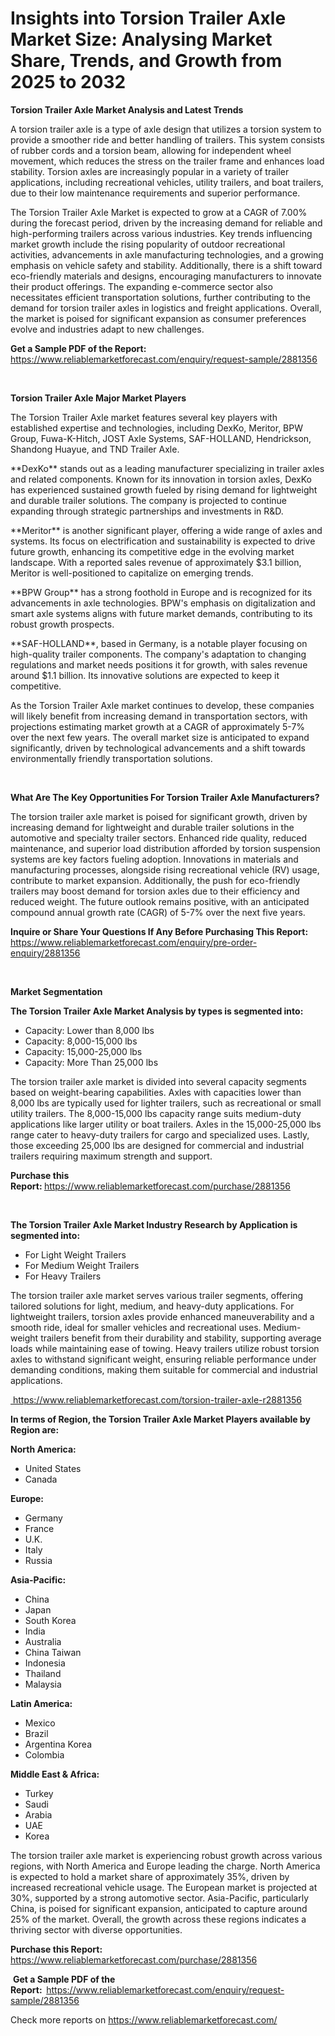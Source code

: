 <p><h1>Insights into Torsion Trailer Axle Market Size: Analysing Market Share, Trends, and Growth from 2025 to 2032</h1></p><p><strong>Torsion Trailer Axle Market Analysis and Latest Trends</strong></p>
<p><p>A torsion trailer axle is a type of axle design that utilizes a torsion system to provide a smoother ride and better handling of trailers. This system consists of rubber cords and a torsion beam, allowing for independent wheel movement, which reduces the stress on the trailer frame and enhances load stability. Torsion axles are increasingly popular in a variety of trailer applications, including recreational vehicles, utility trailers, and boat trailers, due to their low maintenance requirements and superior performance.</p><p>The Torsion Trailer Axle Market is expected to grow at a CAGR of 7.00% during the forecast period, driven by the increasing demand for reliable and high-performing trailers across various industries. Key trends influencing market growth include the rising popularity of outdoor recreational activities, advancements in axle manufacturing technologies, and a growing emphasis on vehicle safety and stability. Additionally, there is a shift toward eco-friendly materials and designs, encouraging manufacturers to innovate their product offerings. The expanding e-commerce sector also necessitates efficient transportation solutions, further contributing to the demand for torsion trailer axles in logistics and freight applications. Overall, the market is poised for significant expansion as consumer preferences evolve and industries adapt to new challenges.</p></p>
<p><strong>Get a Sample PDF of the Report:&nbsp;</strong> <a href="https://www.reliablemarketforecast.com/enquiry/request-sample/2881356?utm_campaign=3171&utm_medium=2&utm_source=Github&utm_content=ia&utm_term=12032025&utm_id=torsion-trailer-axle">https://www.reliablemarketforecast.com/enquiry/request-sample/2881356</a></p>
<p>&nbsp;</p>
<p><strong>Torsion Trailer Axle Major Market Players</strong></p>
<p><p>The Torsion Trailer Axle market features several key players with established expertise and technologies, including DexKo, Meritor, BPW Group, Fuwa-K-Hitch, JOST Axle Systems, SAF-HOLLAND, Hendrickson, Shandong Huayue, and TND Trailer Axle.</p><p>**DexKo** stands out as a leading manufacturer specializing in trailer axles and related components. Known for its innovation in torsion axles, DexKo has experienced sustained growth fueled by rising demand for lightweight and durable trailer solutions. The company is projected to continue expanding through strategic partnerships and investments in R&D.</p><p>**Meritor** is another significant player, offering a wide range of axles and systems. Its focus on electrification and sustainability is expected to drive future growth, enhancing its competitive edge in the evolving market landscape. With a reported sales revenue of approximately $3.1 billion, Meritor is well-positioned to capitalize on emerging trends.</p><p>**BPW Group** has a strong foothold in Europe and is recognized for its advancements in axle technologies. BPW's emphasis on digitalization and smart axle systems aligns with future market demands, contributing to its robust growth prospects.</p><p>**SAF-HOLLAND**, based in Germany, is a notable player focusing on high-quality trailer components. The company's adaptation to changing regulations and market needs positions it for growth, with sales revenue around $1.1 billion. Its innovative solutions are expected to keep it competitive.</p><p>As the Torsion Trailer Axle market continues to develop, these companies will likely benefit from increasing demand in transportation sectors, with projections estimating market growth at a CAGR of approximately 5-7% over the next few years. The overall market size is anticipated to expand significantly, driven by technological advancements and a shift towards environmentally friendly transportation solutions.</p></p>
<p>&nbsp;</p>
<p><strong>What Are The Key Opportunities For Torsion Trailer Axle Manufacturers?</strong></p>
<p><p>The torsion trailer axle market is poised for significant growth, driven by increasing demand for lightweight and durable trailer solutions in the automotive and specialty trailer sectors. Enhanced ride quality, reduced maintenance, and superior load distribution afforded by torsion suspension systems are key factors fueling adoption. Innovations in materials and manufacturing processes, alongside rising recreational vehicle (RV) usage, contribute to market expansion. Additionally, the push for eco-friendly trailers may boost demand for torsion axles due to their efficiency and reduced weight. The future outlook remains positive, with an anticipated compound annual growth rate (CAGR) of 5-7% over the next five years.</p></p>
<p><strong>Inquire or Share Your Questions If Any Before Purchasing This Report:</strong> <a href="https://www.reliablemarketforecast.com/enquiry/pre-order-enquiry/2881356?utm_campaign=3171&utm_medium=2&utm_source=Github&utm_content=ia&utm_term=12032025&utm_id=torsion-trailer-axle">https://www.reliablemarketforecast.com/enquiry/pre-order-enquiry/2881356</a></p>
<p>&nbsp;</p>
<p><strong>Market Segmentation</strong></p>
<p><strong>The Torsion Trailer Axle Market Analysis by types is segmented into:</strong></p>
<p><ul><li>Capacity: Lower than 8,000 lbs</li><li>Capacity: 8,000-15,000 lbs</li><li>Capacity: 15,000-25,000 lbs</li><li>Capacity: More Than 25,000 lbs</li></ul></p>
<p><p>The torsion trailer axle market is divided into several capacity segments based on weight-bearing capabilities. Axles with capacities lower than 8,000 lbs are typically used for lighter trailers, such as recreational or small utility trailers. The 8,000-15,000 lbs capacity range suits medium-duty applications like larger utility or boat trailers. Axles in the 15,000-25,000 lbs range cater to heavy-duty trailers for cargo and specialized uses. Lastly, those exceeding 25,000 lbs are designed for commercial and industrial trailers requiring maximum strength and support.</p></p>
<p><strong>Purchase this Report:&nbsp;</strong><a href="https://www.reliablemarketforecast.com/purchase/2881356?utm_campaign=3171&utm_medium=2&utm_source=Github&utm_content=ia&utm_term=12032025&utm_id=torsion-trailer-axle">https://www.reliablemarketforecast.com/purchase/2881356</a></p>
<p>&nbsp;</p>
<p><strong>The Torsion Trailer Axle Market Industry Research by Application is segmented into:</strong></p>
<p><ul><li>For Light Weight Trailers</li><li>For Medium Weight Trailers</li><li>For Heavy Trailers</li></ul></p>
<p><p>The torsion trailer axle market serves various trailer segments, offering tailored solutions for light, medium, and heavy-duty applications. For lightweight trailers, torsion axles provide enhanced maneuverability and a smooth ride, ideal for smaller vehicles and recreational uses. Medium-weight trailers benefit from their durability and stability, supporting average loads while maintaining ease of towing. Heavy trailers utilize robust torsion axles to withstand significant weight, ensuring reliable performance under demanding conditions, making them suitable for commercial and industrial applications.</p></p>
<p><a href="https://www.reliablemarketforecast.com/torsion-trailer-axle-r2881356?utm_campaign=3171&utm_medium=2&utm_source=Github&utm_content=ia&utm_term=12032025&utm_id=torsion-trailer-axle">&nbsp;https://www.reliablemarketforecast.com/torsion-trailer-axle-r2881356</a></p>
<p><strong>In terms of Region, the Torsion Trailer Axle Market Players available by Region are:</strong></p>
<p>
    <p> <strong> North America: </strong>
        <ul>
            <li>United States</li>
            <li>Canada</li>
        </ul>
        </p> 
    <p> <strong> Europe: </strong>
        <ul>
            <li>Germany</li>
            <li>France</li>
            <li>U.K.</li>
            <li>Italy</li>
            <li>Russia</li>
        </ul>
        </p> 
    <p> <strong> Asia-Pacific: </strong>
        <ul>
            <li>China</li>
            <li>Japan</li>
            <li>South Korea</li>
            <li>India</li>
            <li>Australia</li>
            <li>China Taiwan</li>
            <li>Indonesia</li>
            <li>Thailand</li>
            <li>Malaysia</li>
        </ul>
        </p> 
    <p> <strong> Latin America: </strong>
        <ul>
            <li>Mexico</li>
            <li>Brazil</li>
            <li>Argentina Korea</li>
            <li>Colombia</li>
        </ul>
        </p> 
    <p> <strong> Middle East & Africa: </strong>
        <ul>
            <li>Turkey</li>
            <li>Saudi</li>
            <li>Arabia</li>
            <li>UAE</li>
            <li>Korea</li>
        </ul>
    </p>
    </p>
<p><p>The torsion trailer axle market is experiencing robust growth across various regions, with North America and Europe leading the charge. North America is expected to hold a market share of approximately 35%, driven by increased recreational vehicle usage. The European market is projected at 30%, supported by a strong automotive sector. Asia-Pacific, particularly China, is poised for significant expansion, anticipated to capture around 25% of the market. Overall, the growth across these regions indicates a thriving sector with diverse opportunities.</p></p>
<p><strong>Purchase this Report: </strong><a href="https://www.reliablemarketforecast.com/purchase/2881356?utm_campaign=3171&utm_medium=2&utm_source=Github&utm_content=ia&utm_term=12032025&utm_id=torsion-trailer-axle">https://www.reliablemarketforecast.com/purchase/2881356</a></p>
<p>&nbsp;<strong>Get a Sample PDF of the Report:&nbsp;&nbsp;</strong><a href="https://www.reliablemarketforecast.com/enquiry/request-sample/2881356?utm_campaign=3171&utm_medium=2&utm_source=Github&utm_content=ia&utm_term=12032025&utm_id=torsion-trailer-axle">https://www.reliablemarketforecast.com/enquiry/request-sample/2881356</a></p>
<p><strong></strong></p>
<p>Check more reports on <a href="https://www.reliablemarketforecast.com/?utm_campaign=3171&utm_medium=2&utm_source=Github&utm_content=ia&utm_term=12032025&utm_id=torsion-trailer-axle">https://www.reliablemarketforecast.com/</a></p>